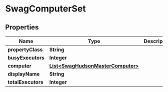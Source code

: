 
# SwagComputerSet

## Properties
Name | Type | Description | Notes
------------ | ------------- | ------------- | -------------
**propertyClass** | **String** |  |  [optional]
**busyExecutors** | **Integer** |  |  [optional]
**computer** | [**List&lt;SwagHudsonMasterComputer&gt;**](SwagHudsonMasterComputer.md) |  |  [optional]
**displayName** | **String** |  |  [optional]
**totalExecutors** | **Integer** |  |  [optional]



